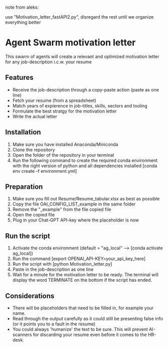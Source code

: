 note from aleks:

use "Motivation_letter_fastAPI2.py", disregard the rest until we organize everything better















# Agent Swarm motivation letter

This swarm of agents will create a relevant and optimized motivation letter for any job-description i.c.w. your resume

## Features

- Receive the job-description through a copy-paste action (paste as one line)
- Fetch your resume (from a spreadsheet)
- Match years of expierence in job-titles, skills, sectors and tooling
- Formulate the best stratgy for the motivation letter
- Write the actual letter

## Installation
1. Make sure you have installed Anaconda/Miniconda
2. Clone the repository
3. Open the folder of the repository in your terminal
4. Run the following command to create the required conda environment with the right version of python and all dependencies installed [conda env create -f environment.yml] 

## Preparation
1. Make sure you fill out Resume/Resume_tabular.xlsx as best as possible
2. Copy the file OAI_CONFIG_LIST_example in the same folder
3. Remove the "_example" from the file copied file
4. Open the copied file
5. Plug in your Chat-GPT API-key where the placeholder is now

## Run the script
1. Activate the conda environment (default = "ag_local" --> [conda activate ag_local])
2. Run the command [export OPENAI_API-KEY=your_api_key_here] 
3. Run the script with [python Motivation_letter.py]
4. Paste in the job-description as one line
5. Wait for a minute for the motivation letter to be ready. The terminal will display the word TERMINATE on the bottom if the script has ended.

## Considerations
- There will be placeholders that need to be filled in, for example your name.
- Read through the output carefully as it could still be presenting false info (or it points you to a fault in the resume)
- You could always 'humanize' the text to be sure. This will prevent AI-scanners for discarding your resume even before it comes to the HR-desk.
